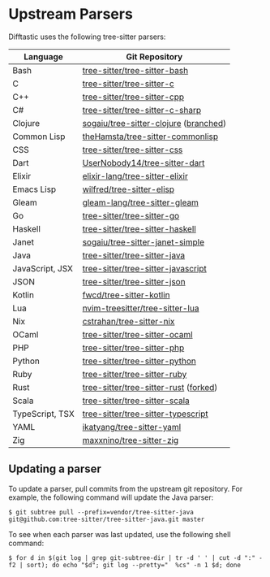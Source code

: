 # Upstream Parsers

Difftastic uses the following tree-sitter parsers:

| Language        | Git Repository                                                                                                                                        |
|-----------------|-------------------------------------------------------------------------------------------------------------------------------------------------------|
| Bash            | [tree-sitter/tree-sitter-bash](https://github.com/tree-sitter/tree-sitter-bash)                                                                       |
| C               | [tree-sitter/tree-sitter-c](https://github.com/tree-sitter/tree-sitter-c)                                                                             |
| C++             | [tree-sitter/tree-sitter-cpp](https://github.com/tree-sitter/tree-sitter-cpp)                                                                         |
| C#              | [tree-sitter/tree-sitter-c-sharp](https://github.com/tree-sitter/tree-sitter-c-sharp)                                                                 |
| Clojure         | [sogaiu/tree-sitter-clojure](https://github.com/sogaiu/tree-sitter-clojure) ([branched](https://github.com/sogaiu/tree-sitter-clojure/tree/issue-21)) |
| Common Lisp     | [theHamsta/tree-sitter-commonlisp](https://github.com/theHamsta/tree-sitter-commonlisp)                                                               |
| CSS             | [tree-sitter/tree-sitter-css](https://github.com/tree-sitter/tree-sitter-css)                                                                         |
| Dart            | [UserNobody14/tree-sitter-dart](https://github.com/UserNobody14/tree-sitter-dart)                                                                     |
| Elixir          | [elixir-lang/tree-sitter-elixir](https://github.com/elixir-lang/tree-sitter-elixir)                                                                   |
| Emacs Lisp      | [wilfred/tree-sitter-elisp](https://github.com/Wilfred/tree-sitter-elisp)                                                                             |
| Gleam           | [gleam-lang/tree-sitter-gleam](https://github.com/gleam-lang/tree-sitter-gleam)                                                                       |
| Go              | [tree-sitter/tree-sitter-go](https://github.com/tree-sitter/tree-sitter-go)                                                                           |
| Haskell         | [tree-sitter/tree-sitter-haskell](https://github.com/tree-sitter/tree-sitter-haskell)                                                                 |
| Janet           | [sogaiu/tree-sitter-janet-simple](https://github.com/sogaiu/tree-sitter-janet-simple)                                                                 |
| Java            | [tree-sitter/tree-sitter-java](https://github.com/tree-sitter/tree-sitter-java)                                                                       |
| JavaScript, JSX | [tree-sitter/tree-sitter-javascript](https://github.com/tree-sitter/tree-sitter-javascript)                                                           |
| JSON            | [tree-sitter/tree-sitter-json](https://github.com/tree-sitter/tree-sitter-json)                                                                       |
| Kotlin          | [fwcd/tree-sitter-kotlin](https://github.com/fwcd/tree-sitter-kotlin)                                                                                 |
| Lua             | [nvim-treesitter/tree-sitter-lua](https://github.com/nvim-treesitter/tree-sitter-lua)                                                                 |
| Nix             | [cstrahan/tree-sitter-nix](https://github.com/cstrahan/tree-sitter-nix)                                                                               |
| OCaml           | [tree-sitter/tree-sitter-ocaml](https://github.com/tree-sitter/tree-sitter-ocaml)                                                                     |
| PHP             | [tree-sitter/tree-sitter-php](https://github.com/tree-sitter/tree-sitter-php)                                                                         |
| Python          | [tree-sitter/tree-sitter-python](https://github.com/tree-sitter/tree-sitter-python)                                                                   |
| Ruby            | [tree-sitter/tree-sitter-ruby](https://github.com/tree-sitter/tree-sitter-ruby)                                                                       |
| Rust            | [tree-sitter/tree-sitter-rust](https://github.com/tree-sitter/tree-sitter-rust) ([forked](https://github.com/Wilfred/tree-sitter-rust))               |
| Scala           | [tree-sitter/tree-sitter-scala](https://github.com/tree-sitter/tree-sitter-scala)                                                                     |
| TypeScript, TSX | [tree-sitter/tree-sitter-typescript](https://github.com/tree-sitter/tree-sitter-typescript)                                                           |
| YAML            | [ikatyang/tree-sitter-yaml](https://github.com/ikatyang/tree-sitter-yaml)                                                                             |
| Zig             | [maxxnino/tree-sitter-zig](https://github.com/maxxnino/tree-sitter-zig)                                                                               |


## Updating a parser

To update a parser, pull commits from the upstream git repository. For
example, the following command will update the Java parser:

```
$ git subtree pull --prefix=vendor/tree-sitter-java git@github.com:tree-sitter/tree-sitter-java.git master
```

To see when each parser was last updated, use the following shell
command:

```
$ for d in $(git log | grep git-subtree-dir | tr -d ' ' | cut -d ":" -f2 | sort); do echo "$d"; git log --pretty="  %cs" -n 1 $d; done
```
